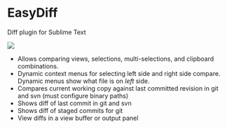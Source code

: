 EasyDiff
========
Diff plugin for Sublime Text

<img src="https://dl.dropboxusercontent.com/u/342698/EasyDiff/menus.png" border="0"/>

- Allows comparing views, selections, multi-selections, and clipboard combinations.
- Dynamic context menus for selecting left side and right side compare.  Dynamic menus show what file is on *left* side.
- Compares current working copy against last committed revision in git and svn (must configure binary paths)
- Shows diff of last commit in git and svn
- Shows diff of staged commits for git
- View diffs in a view buffer or output panel
